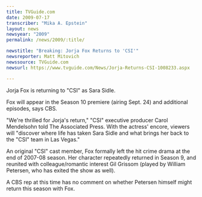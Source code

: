 ```yaml
---
title: TVGuide.com
date: 2009-07-17
transcriber: "Mika A. Epstein"
layout: news
newsyear: "2009"
permalink: /news/2009/:title/

newstitle: "Breaking: Jorja Fox Returns to 'CSI'"
newsreporter: Matt Mitovich
newssource: TVGuide.com
newsurl: https://www.tvguide.com/News/Jorja-Returns-CSI-1008233.aspx

---
```


 Jorja Fox is returning to "CSI" as Sara Sidle.

Fox will appear in the Season 10 premiere (airing Sept. 24) and additional episodes, says CBS.

"We're thrilled for Jorja's return," "CSI" executive producer Carol Mendelsohn told The Associated Press. With the actress' encore, viewers will "discover where life has taken Sara Sidle and what brings her back to the "CSI" team in Las Vegas."

An original "CSI" cast member, Fox formally left the hit crime drama at the end of 2007-08 season. Her character repeatedly returned in Season 9, and reunited with colleague/romantic interest Gil Grissom (played by William Petersen, who has exited the show as well).

A CBS rep at this time has no comment on whether Petersen himself might return this season with Fox.
